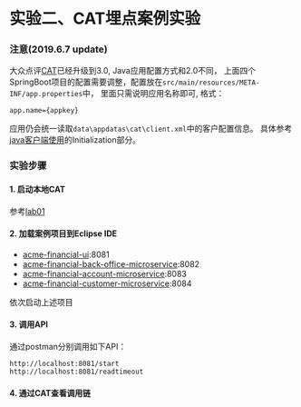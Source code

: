 实验二、CAT埋点案例实验
======

### 注意(2019.6.7 update)

大众点评[CAT](https://github.com/dianping/cat)已经升级到3.0, Java应用配置方式和2.0不同，
上面四个SpringBoot项目的配置需要调整，配置放在`src/main/resources/META-INF/app.properties`中，
里面只需说明应用名称即可, 格式：

`app.name={appkey}`

应用仍会统一读取`data\appdatas\cat\client.xml`中的客户配置信息。
具体参考[java客户端使用](https://github.com/dianping/cat/tree/master/lib/java)的Initialization部分。

### 实验步骤

#### 1. 启动本地CAT

参考[lab01](../lab01)

#### 2. 加载案例项目到Eclipse IDE

* [acme-financial-ui](acme-financial-ui):8081
* [acme-financial-back-office-microservice](acme-financial-back-office-microservice):8082
* [acme-financial-account-microservice](acme-financial-account-microservice):8083
* [acme-financial-customer-microservice](acme-financial-customer-microservice):8084

依次启动上述项目

#### 3. 调用API

通过postman分别调用如下API：

```
http://localhost:8081/start
http://localhost:8081/readtimeout
```

#### 4. 通过CAT查看调用链




